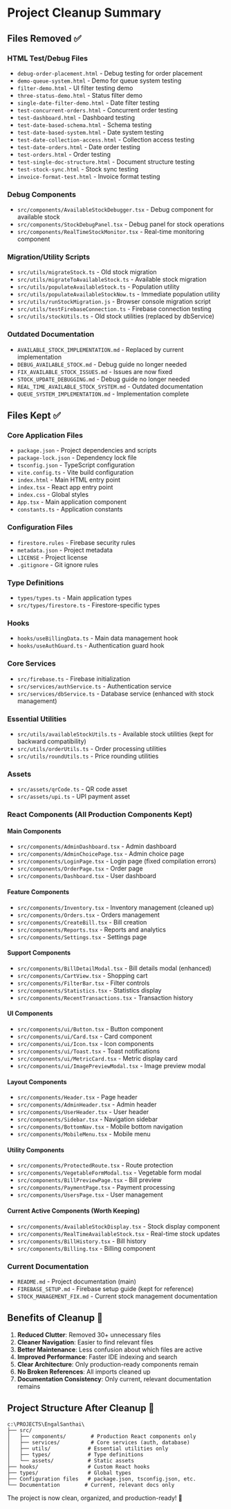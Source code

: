 # Project Cleanup Summary

## Files Removed ✅

### HTML Test/Debug Files
- `debug-order-placement.html` - Debug testing for order placement
- `demo-queue-system.html` - Demo for queue system testing 
- `filter-demo.html` - UI filter testing demo
- `three-status-demo.html` - Status filter demo
- `single-date-filter-demo.html` - Date filter testing
- `test-concurrent-orders.html` - Concurrent order testing
- `test-dashboard.html` - Dashboard testing
- `test-date-based-schema.html` - Schema testing
- `test-date-based-system.html` - Date system testing
- `test-date-collection-access.html` - Collection access testing
- `test-date-orders.html` - Date order testing
- `test-orders.html` - Order testing
- `test-single-doc-structure.html` - Document structure testing
- `test-stock-sync.html` - Stock sync testing
- `invoice-format-test.html` - Invoice format testing

### Debug Components
- `src/components/AvailableStockDebugger.tsx` - Debug component for available stock
- `src/components/StockDebugPanel.tsx` - Debug panel for stock operations
- `src/components/RealTimeStockMonitor.tsx` - Real-time monitoring component

### Migration/Utility Scripts
- `src/utils/migrateStock.ts` - Old stock migration
- `src/utils/migrateToAvailableStock.ts` - Available stock migration
- `src/utils/populateAvailableStock.ts` - Population utility
- `src/utils/populateAvailableStockNow.ts` - Immediate population utility
- `src/utils/runStockMigration.js` - Browser console migration script
- `src/utils/testFirebaseConnection.ts` - Firebase connection testing
- `src/utils/stockUtils.ts` - Old stock utilities (replaced by dbService)

### Outdated Documentation
- `AVAILABLE_STOCK_IMPLEMENTATION.md` - Replaced by current implementation
- `DEBUG_AVAILABLE_STOCK.md` - Debug guide no longer needed
- `FIX_AVAILABLE_STOCK_ISSUES.md` - Issues are now fixed
- `STOCK_UPDATE_DEBUGGING.md` - Debug guide no longer needed
- `REAL_TIME_AVAILABLE_STOCK_SYSTEM.md` - Outdated documentation
- `QUEUE_SYSTEM_IMPLEMENTATION.md` - Implementation complete

## Files Kept ✅

### Core Application Files
- `package.json` - Project dependencies and scripts
- `package-lock.json` - Dependency lock file
- `tsconfig.json` - TypeScript configuration
- `vite.config.ts` - Vite build configuration
- `index.html` - Main HTML entry point
- `index.tsx` - React app entry point
- `index.css` - Global styles
- `App.tsx` - Main application component
- `constants.ts` - Application constants

### Configuration Files
- `firestore.rules` - Firebase security rules
- `metadata.json` - Project metadata
- `LICENSE` - Project license
- `.gitignore` - Git ignore rules

### Type Definitions
- `types/types.ts` - Main application types
- `src/types/firestore.ts` - Firestore-specific types

### Hooks
- `hooks/useBillingData.ts` - Main data management hook
- `hooks/useAuthGuard.ts` - Authentication guard hook

### Core Services
- `src/firebase.ts` - Firebase initialization
- `src/services/authService.ts` - Authentication service
- `src/services/dbService.ts` - Database service (enhanced with stock management)

### Essential Utilities
- `src/utils/availableStockUtils.ts` - Available stock utilities (kept for backward compatibility)
- `src/utils/orderUtils.ts` - Order processing utilities
- `src/utils/roundUtils.ts` - Price rounding utilities

### Assets
- `src/assets/qrCode.ts` - QR code asset
- `src/assets/upi.ts` - UPI payment asset

### React Components (All Production Components Kept)
#### Main Components
- `src/components/AdminDashboard.tsx` - Admin dashboard
- `src/components/AdminChoicePage.tsx` - Admin choice page
- `src/components/LoginPage.tsx` - Login page (fixed compilation errors)
- `src/components/OrderPage.tsx` - Order page
- `src/components/Dashboard.tsx` - User dashboard

#### Feature Components
- `src/components/Inventory.tsx` - Inventory management (cleaned up)
- `src/components/Orders.tsx` - Orders management
- `src/components/CreateBill.tsx` - Bill creation
- `src/components/Reports.tsx` - Reports and analytics
- `src/components/Settings.tsx` - Settings page

#### Support Components
- `src/components/BillDetailModal.tsx` - Bill details modal (enhanced)
- `src/components/CartView.tsx` - Shopping cart
- `src/components/FilterBar.tsx` - Filter controls
- `src/components/Statistics.tsx` - Statistics display
- `src/components/RecentTransactions.tsx` - Transaction history

#### UI Components
- `src/components/ui/Button.tsx` - Button component
- `src/components/ui/Card.tsx` - Card component
- `src/components/ui/Icon.tsx` - Icon components
- `src/components/ui/Toast.tsx` - Toast notifications
- `src/components/ui/MetricCard.tsx` - Metric display card
- `src/components/ui/ImagePreviewModal.tsx` - Image preview modal

#### Layout Components
- `src/components/Header.tsx` - Page header
- `src/components/AdminHeader.tsx` - Admin header
- `src/components/UserHeader.tsx` - User header
- `src/components/Sidebar.tsx` - Navigation sidebar
- `src/components/BottomNav.tsx` - Mobile bottom navigation
- `src/components/MobileMenu.tsx` - Mobile menu

#### Utility Components
- `src/components/ProtectedRoute.tsx` - Route protection
- `src/components/VegetableFormModal.tsx` - Vegetable form modal
- `src/components/BillPreviewPage.tsx` - Bill preview
- `src/components/PaymentPage.tsx` - Payment processing
- `src/components/UsersPage.tsx` - User management

#### Current Active Components (Worth Keeping)
- `src/components/AvailableStockDisplay.tsx` - Stock display component
- `src/components/RealTimeAvailableStock.tsx` - Real-time stock updates
- `src/components/BillHistory.tsx` - Bill history
- `src/components/Billing.tsx` - Billing component

### Current Documentation
- `README.md` - Project documentation (main)
- `FIREBASE_SETUP.md` - Firebase setup guide (kept for reference)
- `STOCK_MANAGEMENT_FIX.md` - Current stock management documentation

## Benefits of Cleanup 🎯

1. **Reduced Clutter**: Removed 30+ unnecessary files
2. **Cleaner Navigation**: Easier to find relevant files
3. **Better Maintenance**: Less confusion about which files are active
4. **Improved Performance**: Faster IDE indexing and search
5. **Clear Architecture**: Only production-ready components remain
6. **No Broken References**: All imports cleaned up
7. **Documentation Consistency**: Only current, relevant documentation remains

## Project Structure After Cleanup 📁

```
c:\PROJECTS\EngalSanthai\
├── src/
│   ├── components/        # Production React components only
│   ├── services/          # Core services (auth, database)
│   ├── utils/            # Essential utilities only
│   ├── types/            # Type definitions
│   └── assets/           # Static assets
├── hooks/                # Custom React hooks
├── types/                # Global types
├── Configuration files   # package.json, tsconfig.json, etc.
└── Documentation        # Current, relevant docs only
```

The project is now clean, organized, and production-ready! 🚀